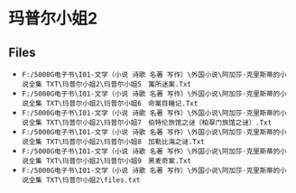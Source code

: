 # 玛普尔小姐2

## Files

- `F:/5000G电子书\I01-文学（小说 诗歌 名著 写作）\外国小说\阿加莎·克里斯蒂的小说全集 TXT\玛普尔小姐2\玛普尔小姐5　寓所迷案.Txt`
- `F:/5000G电子书\I01-文学（小说 诗歌 名著 写作）\外国小说\阿加莎·克里斯蒂的小说全集 TXT\玛普尔小姐2\玛普尔小姐6　命案目睹记.Txt`
- `F:/5000G电子书\I01-文学（小说 诗歌 名著 写作）\外国小说\阿加莎·克里斯蒂的小说全集 TXT\玛普尔小姐2\玛普尔小姐7　伯特伦旅馆之谜（柏翠门旅馆之谜）.Txt`
- `F:/5000G电子书\I01-文学（小说 诗歌 名著 写作）\外国小说\阿加莎·克里斯蒂的小说全集 TXT\玛普尔小姐2\玛普尔小姐8　加勒比海之谜.Txt`
- `F:/5000G电子书\I01-文学（小说 诗歌 名著 写作）\外国小说\阿加莎·克里斯蒂的小说全集 TXT\玛普尔小姐2\玛普尔小姐9　黑麦奇案.Txt`
- `F:/5000G电子书\I01-文学（小说 诗歌 名著 写作）\外国小说\阿加莎·克里斯蒂的小说全集 TXT\玛普尔小姐2\files.txt`
